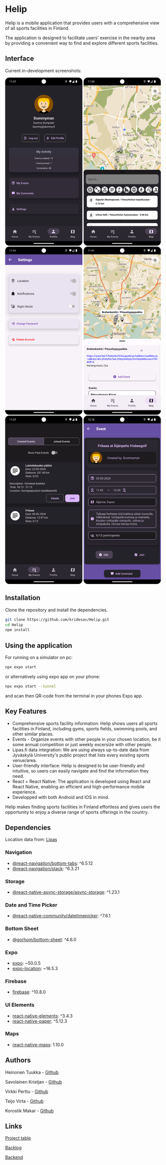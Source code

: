 # Helip

Helip is a mobile application that provides users with a comprehensive view of all sports facilities in Finland.

The application is designed to facilitate users' exercise in the nearby area by providing a convenient way to find and explore different sports facilities.

## Interface

Current in-development screenshots:

<p float="left">
  <img src="assets/images/profile.png" width="250" />
  <img src="assets/images/map.png" width="250" /> 
  <img src="assets/images/settings.png" width="250" />
  <img src="assets/images/mapevent.png" width="250" /> 
  <img src="assets/images/myevents.png" width="250" />
  <img src="assets/images/event.png" width="250" />
</p>

## Installation

Clone the repository and install the dependencies.

```bash
git clone https://github.com/kridesav/Helip.git
cd Helip
npm install

```

## Using the application

For running on a simulator on pc:

```bash
npx expo start
```
or alternatively using expo app on your phone:

```bash
npx expo start --tunnel
```

and scan then QR-code from the terminal in your phones Expo app.

## Key Features
- Comprehensive sports facility information: Helip shows users all sports facilities in Finland, including gyms, sports fields, swimming pools, and other similar places.
- Events - Organize events with other people in your chosen location, be it some annual competition or just weekly excersize with other people.
- Lipas.fi data integration: We are using always up-to-date data from Jyväskylä University's public project that lists every existing sports venue/area.
- User-friendly interface: Helip is designed to be user-friendly and intuitive, so users can easily navigate and find the information they need.
- React + React Native: The application is developed using React and React Native, enabling an efficient and high-performance mobile experience.
- Developped with both Android and IOS in mind.

Helip makes finding sports facilities in Finland effortless and gives users the opportunity to enjoy a diverse range of sports offerings in the country.

## Dependencies

Location data from: [Lipas](https://lipas.fi/etusivu)

### Navigation
- [@react-navigation/bottom-tabs](https://www.npmjs.com/package/@react-navigation/bottom-tabs): ^6.5.12
- [@react-navigation/stack](https://www.npmjs.com/package/@react-navigation/stack): ^6.3.21

### Storage
- [@react-native-async-storage/async-storage](https://www.npmjs.com/package/@react-native-async-storage/async-storage): ^1.23.1

### Date and Time Picker
- [@react-native-community/datetimepicker](https://www.npmjs.com/package/@react-native-community/datetimepicker): ^7.6.1

### Bottom Sheet
- [@gorhom/bottom-sheet](https://www.npmjs.com/package/@gorhom/bottom-sheet): ^4.6.0

### Expo
- [expo](https://www.npmjs.com/package/expo): ~50.0.5
- [expo-location](https://www.npmjs.com/package/expo-location): ~16.5.3

### Firebase
- [firebase](https://www.npmjs.com/package/firebase): ^10.8.0

### UI Elements
- [react-native-elements](https://www.npmjs.com/package/react-native-elements): ^3.4.3
- [react-native-paper](https://www.npmjs.com/package/react-native-paper): ^5.12.3

### Maps
- [react-native-maps](https://www.npmjs.com/package/react-native-maps): 1.10.0

## Authors
Heinonen Tuukka - [Github](https://github.com/Tukkis)

Savolainen Kristjan - [Github](https://github.com/kridesav)

Virkki Perttu - [Github](https://github.com/perttuvirkki)

Teijo Virta - [Github](https://github.com/aksiooma)

Korostik Makar - [Github](https://github.com/makarkorostik)

## Links
[Project table](https://github.com/users/kridesav/projects/1)

[Backlog](https://github.com/users/kridesav/projects/1/views/2) 
 
[Backend](https://github.com/kridesav/Helip_backend)
